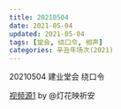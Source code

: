 ```yaml
---
title: 20210504
date: 2021-05-04
updated: 2021-05-04
tags: [堂会, 绕口令, 相声] 
categories: 辛丑年场次(2021)
---
```

20210504 建业堂会 绕口令

[视频源1](https://m.weibo.cn/1950216183/4633240213918390) by @灯花映祈安